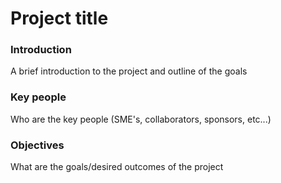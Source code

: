 # Project title

### Introduction
A brief introduction to the project and outline of the goals

### Key people
Who are the key people (SME's, collaborators, sponsors, etc...)

### Objectives
What are the goals/desired outcomes of the project
